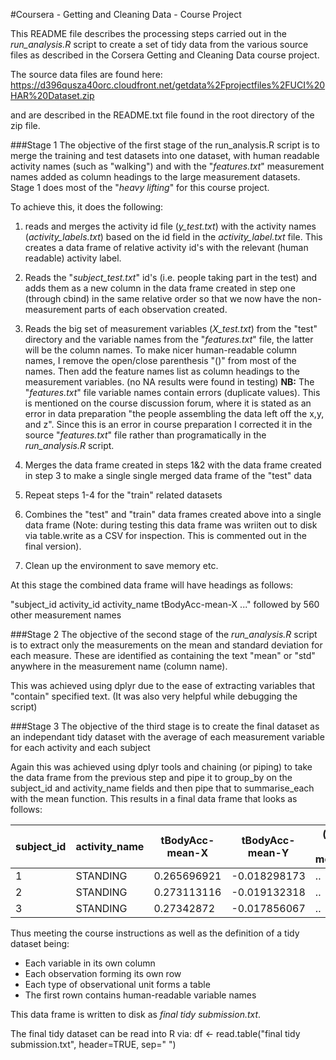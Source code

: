 #Coursera - Getting and Cleaning Data - Course Project

This README file describes the processing steps carried out in the *run_analysis.R* script to create a set of tidy data from the various source files as described in the Corsera Getting and Cleaning Data course project.

The source data files are found here: https://d396qusza40orc.cloudfront.net/getdata%2Fprojectfiles%2FUCI%20HAR%20Dataset.zip 

and are described in the README.txt file found in the root directory of the zip file.

###Stage 1
The objective of the first stage of the run_analysis.R script is to merge the training and test datasets into one dataset, with human readable activity names (such as "walking") and with the "*features.txt*" measurement names added as column headings to the large measurement datasets.  Stage 1 does most of the "*heavy lifting*" for this course project.

To achieve this, it does the following:

1. reads and merges the activity id file (*y_test.txt*) with the activity names (*activity_labels.txt*) based on the id field in the *activity_label.txt* file.  This creates a data frame of relative activity id's with the relevant (human readable) activity label.

2. Reads the "*subject_test.txt*" id's (i.e. people taking part in the test) and adds them as a new column in the data frame created in step one (through cbind) in the same relative order so that we now have the non-measurement parts of each observation created.

3. Reads the big set of measurement variables (*X_test.txt*) from the "test" directory and the variable names from the "*features.txt*" file, the latter will be the column names.  To make nicer human-readable column names, I remove the open/close parenthesis "()" from most of the names.  Then add the feature names list as column headings to the measurement variables.  (no NA results were found in testing)
**NB:** The "*features.txt*" file variable names contain errors (duplicate values).  This is mentioned on the course discussion forum, where it is stated as an error in data preparation "the people assembling the data left off the x,y, and z".  Since this is an error in course preparation I corrected it in the source "*features.txt*" file rather than programatically in the *run_analysis.R* script.

4. Merges the data frame created in steps 1&2 with the data frame created in step 3 to make a single single merged data frame of the "test" data

5. Repeat steps 1-4 for the "train" related datasets

6. Combines the "test" and "train" data frames created above into a single data frame (Note: during testing this data frame was wriiten out to disk via table.write as a CSV for inspection. This is commented out in the final version).  

7. Clean up the environment to save memory etc. 

At this stage the combined data frame will have headings as follows:

"subject_id activity_id activity_name tBodyAcc-mean-X ..." followed by 560 other measurement names

###Stage 2
The objective of the second stage of the *run_analysis.R* script is to extract only the measurements on the mean and standard deviation for each measure.  These are identified as containing the text "mean" or "std" anywhere in the measurement name (column name).  

This was achieved using dplyr due to the ease of extracting variables that "contain" specified text. (It was also very helpful while debugging the script) 

###Stage 3
The objective of the third stage is to create the final dataset as an independant tidy dataset with the average of each measurement variable for each activity and each subject

Again this was achieved using dplyr tools and chaining (or piping) to take the data frame from the previous step and pipe it to group_by on the subject_id and activity_name fields and then pipe that to summarise_each with the mean function.  This results in a final data frame that looks as follows:

subject_id | activity_name | tBodyAcc-mean-X | tBodyAcc-mean-Y | (and 84 other measures)
--- | --- | --- | --- | ---
1 | STANDING | 0.265696921 | -0.018298173 | ..
2 | STANDING | 0.273113116 | -0.019132318 | ..
3 | STANDING | 0.27342872 | -0.017856067 | ..

Thus meeting the course instructions as well as the definition of a tidy dataset being:

* Each variable in its own column
* Each observation forming its own row
* Each type of observational unit forms a table
* The first rown contains human-readable variable names

This data frame is written to disk as *final tidy submission.txt*.

The final tidy dataset can be read into R via: df <- read.table("final tidy submission.txt", header=TRUE, sep=" ")


